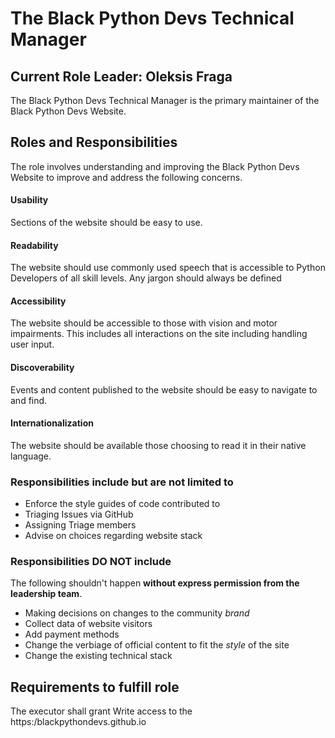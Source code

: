 # The Black Python Devs Technical Manager

## Current Role Leader: Oleksis Fraga

The Black Python Devs Technical Manager is the primary maintainer of the Black Python Devs Website.

## Roles and Responsibilities

The role involves understanding and improving the Black Python Devs Website to improve and address the following concerns.

#### Usability

Sections of the website should be easy to use.

#### Readability

The website should use commonly used speech that is accessible to Python Developers of all skill levels. Any jargon should always be defined

#### Accessibility

The website should be accessible to those with vision and motor impairments. This includes all interactions on the site including handling user input.

#### Discoverability

Events and content published to the website should be easy to navigate to and find.

#### Internationalization

The website should be available those choosing to read it in their native language.

### Responsibilities include but are not limited to

- Enforce the style guides of code contributed to
- Triaging Issues via GitHub
- Assigning Triage members
- Advise on choices regarding website stack

### Responsibilities DO NOT include

The following shouldn't happen **without express permission from the leadership team**.

- Making decisions on changes to the community _brand_
- Collect data of website visitors
- Add payment methods
- Change the verbiage of official content to fit the _style_ of the site
- Change the existing technical stack

## Requirements to fulfill role

The executor shall grant Write access to the https:/blackpythondevs.github.io

